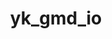 ---
layout: project_landing

title: yk_gmd_io
description:  Import/Export addon for Blender 2.8+ that allows .gmd files from the Yakuza game series to be imported/exported. 

github: yk_gmd_io
img: blog/blog-layout.jpg
---